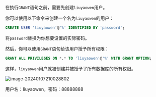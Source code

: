 在执行`GRANT`语句之前，需要先创建`liuyaowen`用户。

你可以使用以下命令来创建一个名为`liuyaowen`的用户：

```sql
CREATE USER 'liuyaowen'@'%' IDENTIFIED BY 'password';
```

将`password`替换为你想要设置的实际密码。

然后，你可以使用`GRANT`语句给该用户授予所有权限：

```sql
GRANT ALL PRIVILEGES ON *.* TO 'liuyaowen'@'%' WITH GRANT OPTION;
```

这样，`liuyaowen`用户就被创建并被授予了所有数据库的所有权限。

![image-20240107210028802](https://raw.githubusercontent.com/yaowen-liu/notebook/master/data/202401072100879.png)

用户名：liuyaowen，密码：88888888